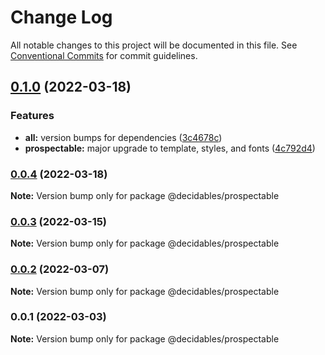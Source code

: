 # Change Log

All notable changes to this project will be documented in this file.
See [Conventional Commits](https://conventionalcommits.org) for commit guidelines.

## [0.1.0](https://github.com/decidables/decidables/compare/@decidables/prospectable@0.0.4...@decidables/prospectable@0.1.0) (2022-03-18)


### Features

* **all:** version bumps for dependencies ([3c4678c](https://github.com/decidables/decidables/commit/3c4678cb8753cac592feeaa646dd57b7ec622536))
* **prospectable:** major upgrade to template, styles, and fonts ([4c792d4](https://github.com/decidables/decidables/commit/4c792d466dac75e40c3c424f91ccf972066694c5))



### [0.0.4](https://github.com/decidables/decidables/compare/@decidables/prospectable@0.0.3...@decidables/prospectable@0.0.4) (2022-03-18)

**Note:** Version bump only for package @decidables/prospectable





### [0.0.3](https://github.com/decidables/decidables/compare/@decidables/prospectable@0.0.2...@decidables/prospectable@0.0.3) (2022-03-15)

**Note:** Version bump only for package @decidables/prospectable





### [0.0.2](https://github.com/decidables/decidables/compare/@decidables/prospectable@0.0.1...@decidables/prospectable@0.0.2) (2022-03-07)

**Note:** Version bump only for package @decidables/prospectable





### 0.0.1 (2022-03-03)

**Note:** Version bump only for package @decidables/prospectable
